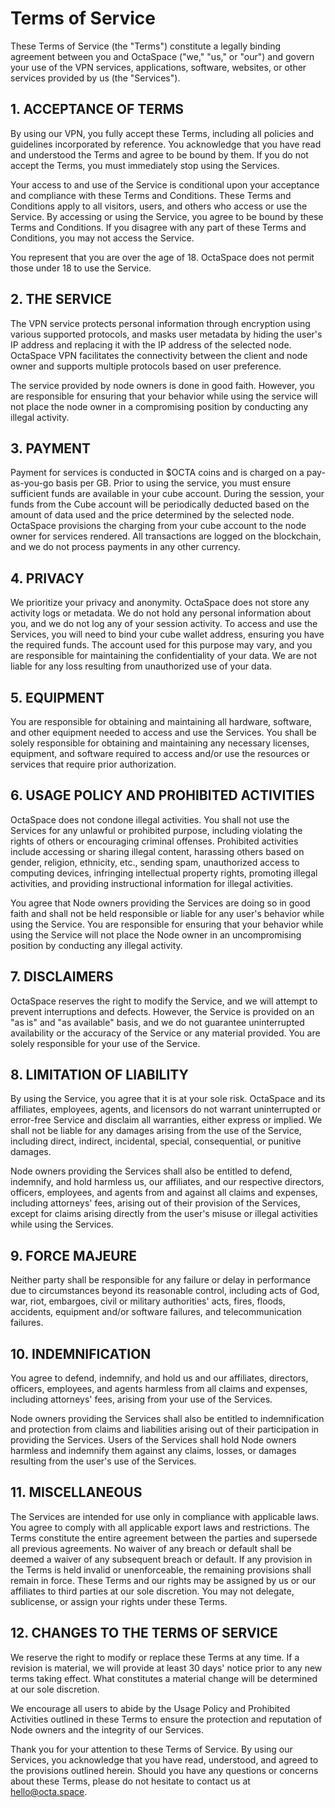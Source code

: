 ﻿# Terms of Service

These Terms of Service (the "Terms") constitute a legally binding agreement between you and OctaSpace ("we," "us," or "our") and govern your use of the VPN services, applications, software, websites, or other services provided by us (the "Services").

## 1. ACCEPTANCE OF TERMS

By using our VPN, you fully accept these Terms, including all policies and guidelines incorporated by reference. You acknowledge that you have read and understood the Terms and agree to be bound by them. If you do not accept the Terms, you must immediately stop using the Services.

Your access to and use of the Service is conditional upon your acceptance and compliance with these Terms and Conditions. These Terms and Conditions apply to all visitors, users, and others who access or use the Service. By accessing or using the Service, you agree to be bound by these Terms and Conditions. If you disagree with any part of these Terms and Conditions, you may not access the Service.

You represent that you are over the age of 18. OctaSpace does not permit those under 18 to use the Service.

## 2. THE SERVICE

The VPN service protects personal information through encryption using various supported protocols, and masks user metadata by hiding the user's IP address and replacing it with the IP address of the selected node. OctaSpace VPN facilitates the connectivity between the client and node owner and supports multiple protocols based on user preference.

The service provided by node owners is done in good faith. However, you are responsible for ensuring that your behavior while using the service will not place the node owner in a compromising position by conducting any illegal activity.

## 3. PAYMENT

Payment for services is conducted in $OCTA coins and is charged on a pay-as-you-go basis per GB. Prior to using the service, you must ensure sufficient funds are available in your cube account. During the session, your funds from the Cube account will be periodically deducted based on the amount of data used and the price determined by the selected node. OctaSpace provisions the charging from your cube account to the node owner for services rendered. All transactions are logged on the blockchain, and we do not process payments in any other currency.

## 4. PRIVACY

We prioritize your privacy and anonymity. OctaSpace does not store any activity logs or metadata. We do not hold any personal information about you, and we do not log any of your session activity. To access and use the Services, you will need to bind your cube wallet address, ensuring you have the required funds. The account used for this purpose may vary, and you are responsible for maintaining the confidentiality of your data. We are not liable for any loss resulting from unauthorized use of your data.


## 5. EQUIPMENT

You are responsible for obtaining and maintaining all hardware, software, and other equipment needed to access and use the Services. You shall be solely responsible for obtaining and maintaining any necessary licenses, equipment, and software required to access and/or use the resources or services that require prior authorization.

## 6. USAGE POLICY AND PROHIBITED ACTIVITIES

OctaSpace does not condone illegal activities. You shall not use the Services for any unlawful or prohibited purpose, including violating the rights of others or encouraging criminal offenses. Prohibited activities include accessing or sharing illegal content, harassing others based on gender, religion, ethnicity, etc., sending spam, unauthorized access to computing devices, infringing intellectual property rights, promoting illegal activities, and providing instructional information for illegal activities.

You agree that Node owners providing the Services are doing so in good faith and shall not be held responsible or liable for any user's behavior while using the Service. You are responsible for ensuring that your behavior while using the Service will not place the Node owner in an uncompromising position by conducting any illegal activity.

## 7. DISCLAIMERS

OctaSpace reserves the right to modify the Service, and we will attempt to prevent interruptions and defects. However, the Service is provided on an "as is" and "as available" basis, and we do not guarantee uninterrupted availability or the accuracy of the Service or any material provided. You are solely responsible for your use of the Service.

## 8. LIMITATION OF LIABILITY

By using the Service, you agree that it is at your sole risk. OctaSpace and its affiliates, employees, agents, and licensors do not warrant uninterrupted or error-free Service and disclaim all warranties, either express or implied. We shall not be liable for any damages arising from the use of the Service, including direct, indirect, incidental, special, consequential, or punitive damages.

Node owners providing the Services shall also be entitled to defend, indemnify, and hold harmless us, our affiliates, and our respective directors, officers, employees, and agents from and against all claims and expenses, including attorneys' fees, arising out of their provision of the Services, except for claims arising directly from the user's misuse or illegal activities while using the Services.

## 9. FORCE MAJEURE

Neither party shall be responsible for any failure or delay in performance due to circumstances beyond its reasonable control, including acts of God, war, riot, embargoes, civil or military authorities' acts, fires, floods, accidents, equipment and/or software failures, and telecommunication failures.

## 10. INDEMNIFICATION

You agree to defend, indemnify, and hold us and our affiliates, directors, officers, employees, and agents harmless from all claims and expenses, including attorneys' fees, arising from your use of the Services.

Node owners providing the Services shall also be entitled to indemnification and protection from claims and liabilities arising out of their participation in providing the Services. Users of the Services shall hold Node owners harmless and indemnify them against any claims, losses, or damages resulting from the user's use of the Services.

## 11. MISCELLANEOUS

The Services are intended for use only in compliance with applicable laws. You agree to comply with all applicable export laws and restrictions. The Terms constitute the entire agreement between the parties and supersede all previous agreements. No waiver of any breach or default shall be deemed a waiver of any subsequent breach or default. If any provision in the Terms is held invalid or unenforceable, the remaining provisions shall remain in force. These Terms and our rights may be assigned by us or our affiliates to third parties at our sole discretion. You may not delegate, sublicense, or assign your rights under these Terms.

## 12. CHANGES TO THE TERMS OF SERVICE

We reserve the right to modify or replace these Terms at any time. If a revision is material, we will provide at least 30 days' notice prior to any new terms taking effect. What constitutes a material change will be determined at our sole discretion.

We encourage all users to abide by the Usage Policy and Prohibited Activities outlined in these Terms to ensure the protection and reputation of Node owners and the integrity of our Services.

Thank you for your attention to these Terms of Service. By using our Services, you acknowledge that you have read, understood, and agreed to the provisions outlined herein. Should you have any questions or concerns about these Terms, please do not hesitate to contact us at hello@octa.space.
